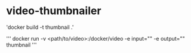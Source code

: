 # video-thumbnailer

'docker build -t thumbnail .'

'''
docker run -v <path/to/video>:/docker/video -e input="<input-file-name>" -e output="<output-file-name>" thumbnail
'''
